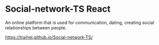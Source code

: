 # Social-network-TS React

An online platform that is used for communication, dating, creating social relationships between people. 

https://traihel.github.io/Social-network-TS/